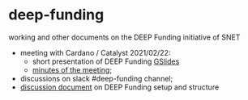 # deep-funding
working and other documents on the DEEP Funding initiative of SNET

* meeting with Cardano / Catalyst 2021/02/22: 
  * short presentation of DEEP Funding [GSlides](https://docs.google.com/presentation/d/19k1KX6XPdSAoLEj-jFlnw9h3TRr8_2WF9pvsZB1NA4Y/edit#slide=id.p)
  * [minutes of the meeting](./notes/memo_20210222.md);
* discussions on slack #deep-funding channel;
* [discussion document](./strategy/deep-funding-setup.md) on DEEP Funding setup and structure
